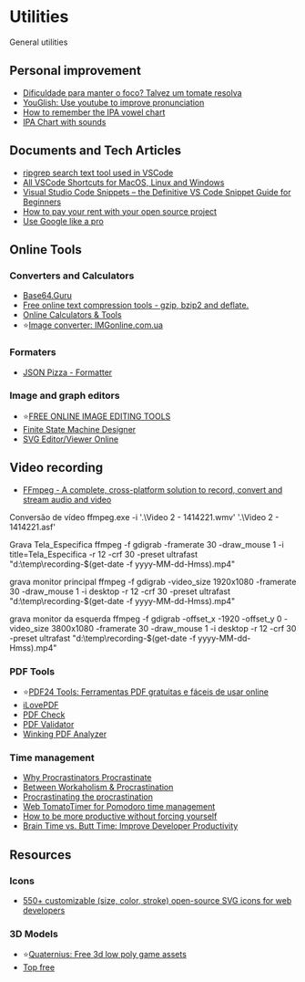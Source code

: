 # Utilities
General utilities

## Personal improvement
- [Dificuldade para manter o foco? Talvez um tomate resolva](https://drgarcia1986.wordpress.com/2013/03/22/dificuldade-para-manter-o-foco-talvez-um-tomate-resolva/)
- [YouGlish: Use youtube to improve pronunciation](https://youglish.com/)
- [How to remember the IPA vowel chart](https://allthingslinguistic.com/post/67308552090/how-to-remember-the-ipa-vowel-chart)
- [IPA Chart with sounds](https://web.uvic.ca/ling/resources/ipa/charts/IPAlab/IPAlab.htm)

## Documents and Tech Articles
- [ripgrep search text tool used in VSCode](https://blog.burntsushi.net/ripgrep/)
- [All VSCode Shortcuts for MacOS, Linux and Windows](https://vscode-shortcuts.com/)
- [Visual Studio Code Snippets – the Definitive VS Code Snippet Guide for Beginners](https://www.freecodecamp.org/news/definitive-guide-to-snippets-visual-studio-code/)
- [How to pay your rent with your open source project](https://plausible.io/blog/open-source-funding)
- [Use Google like a pro](https://markodenic.com/use-google-like-a-pro/)

## Online Tools
### Converters and Calculators
- [Base64.Guru](https://base64.guru/converter/encode/hex)
- [Free online text compression tools - gzip, bzip2 and deflate.](http://txtwizard.net)
- [Online Calculators & Tools](https://www.rapidtables.com/)
- :star:[Image converter: IMGonline.com.ua](https://www.imgonline.com.ua/eng/)

### Formaters
- [JSON Pizza - Formatter](https://json.pizza/)

### Image and graph editors
- :star:[FREE ONLINE IMAGE EDITING TOOLS](https://imageonline.co/)
- [Finite State Machine Designer](http://madebyevan.com/fsm/)
- [SVG Editor/Viewer Online](https://www.freecodeformat.com/svg-editor.php)

## Video recording
- [FFmpeg - A complete, cross-platform solution to record, convert and stream audio and video](https://www.ffmpeg.org/)

Conversão de vídeo
ffmpeg.exe -i '.\Video 2 - 1414221.wmv' '.\Video 2 - 1414221.asf'

Grava Tela_Especifica
ffmpeg -f gdigrab -framerate 30 -draw_mouse 1 -i title=Tela_Especifica -r 12 -crf 30 -preset ultrafast "d:\temp\recording-$(get-date -f yyyy-MM-dd-Hmss).mp4"

grava monitor principal
ffmpeg -f gdigrab -video_size 1920x1080 -framerate 30 -draw_mouse 1 -i desktop -r 12 -crf 30 -preset ultrafast "d:\temp\recording-$(get-date -f yyyy-MM-dd-Hmss).mp4"
 
grava monitor da esquerda
ffmpeg -f gdigrab -offset_x -1920 -offset_y 0 -video_size 3800x1080 -framerate 30 -draw_mouse 1 -i desktop -r 12 -crf 30 -preset ultrafast "d:\temp\recording-$(get-date -f yyyy-MM-dd-Hmss).mp4"


### PDF Tools
- :star:[PDF24 Tools: Ferramentas PDF gratuitas e fáceis de usar online](https://tools.pdf24.org/pt/)
- [iLovePDF](https://www.ilovepdf.com/pt)
- [PDF Check](http://pdf-analyser.edpsciences.org/check)
- [PDF Validator](https://www.pdf-online.com/osa/validate.aspx)
- [Winking PDF Analyzer](https://www.winking.be/en/products/pdfanalyzer)

### Time management
- [Why Procrastinators Procrastinate](https://waitbutwhy.com/2013/10/why-procrastinators-procrastinate.html)
- [Between Workaholism & Procrastination](https://www.jamalx31.com/post/between-workaholism-procrastination)
- [Procrastinating the procrastination](https://medium.com/@naveenrtr/procrastinating-the-procrastination-4c9dee48d1b3)
- [Web TomatoTimer for Pomodoro time management](https://tomato-timer.com/)
- [How to be more productive without forcing yourself](https://www.deprocrastination.co/blog/how-to-be-productive-without-forcing-yourself)
- [Brain Time vs. Butt Time: Improve Developer Productivity](https://dzone.com/articles/brain-time-vs-butt-time-improve-developer-producti)

## Resources

### Icons
- [550+ customizable (size, color, stroke) open-source SVG icons for web developers](https://tablericons.com/)

### 3D Models
- :star:[Quaternius: Free 3d low poly game assets](http://quaternius.com/assets.html)
- [Top free](https://itch.io/game-assets/free/tag-low-poly)




